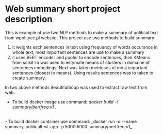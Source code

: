 # Web summary short project description
This is example of use two NLP methods to make a summary of political text from wpolityce.pl website. This project use two methods to build summary: 
1. it weights each sentences in text using frequency of words occurance in whole text, most important sentences are use to make a summary
2. it uses BERT encoder and pooler to encode sentences, then KMeans from scikit lib was used to estymate means of clusters in domaine of sentences embedings. Next was taken metricses of most important sentences (closest to means). Using results sentences was to taken to create summary.

In two above methods BeautifulSoup was used to extract raw text from web. 

- To build docker image use command:  _docker build -t summary/bertfreq:v1 ._ <br />
<br />
- To build docker container use command:
_docker run -d --name summary-politicaltext-app -p 5000:5000 summary/bertfreq:v1_